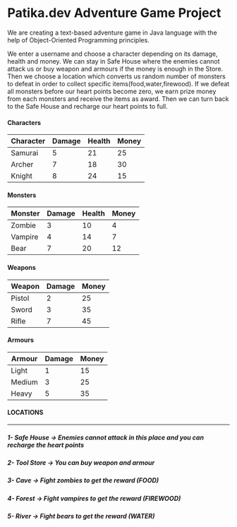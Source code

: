 # Patika.dev Adventure Game Project
We are creating a text-based adventure game in Java language with the help of Object-Oriented Programming principles.

 We enter a username and choose a character depending on its damage, health and money. We can stay in Safe House where the enemies cannot attack us or buy weapon and armours if the money is enough in the Store. Then we choose a location which converts us random number of monsters to defeat in order to collect specific items(food,water,firewood). If we defeat all monsters before our heart points become zero, we earn prize money from each monsters and receive the items as award. Then we can turn back to the Safe House and recharge our heart points to full.

#### Characters

| Character| Damage | Health | Money |
| -------- | ------- |--------|-------|  
| Samurai  |   5     |   21   |   25  |
| Archer   |   7     |   18   |   30  |
| Knight   |   8     |   24   |   15  |

#### Monsters

| Monster  | Damage  | Health | Money |
| -------- | ------- |--------|-------|  
| Zombie   |   3     |   10   |   4   |
| Vampire  |   4     |   14   |   7   |
| Bear     |   7     |   20   |   12  |

#### Weapons

| Weapon   | Damage  | Money  |
| -------- | ------- |--------|  
| Pistol   |   2     |   25   |
| Sword    |   3     |   35   |
| Rifle    |   7     |   45   |

#### Armours

| Armour   | Damage  | Money  |
| -------- | ------- |--------|  
| Light    |   1     |   15   |
| Medium   |   3     |   25   |
| Heavy    |   5     |   35   |



#### LOCATIONS 
---------------
##### 1- Safe House -> Enemies cannot attack in this place and you can recharge the heart points
##### 2- Tool Store -> You can buy weapon and armour
##### 3- Cave -> Fight zombies to get the reward (FOOD)
##### 4- Forest -> Fight vampires to get the reward (FIREWOOD)
##### 5- River -> Fight bears to get the reward (WATER)

